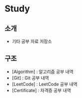 # Study
## 소개 
- 기타 공부 자료 저장소 
## 구조
- [Algorithm] : 알고리즘 공부 내역
- [Git] : Git 공부 내역
- [LeetCode] : LeetCode 공부 내역
- [Certificate] : 자격증 공부 내역
